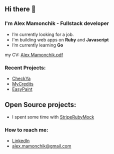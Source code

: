## Hi there 👋

### I'm Alex Mamonchik - Fullstack developer

- I’m currently looking for a job.
- I'm building web apps on **Ruby** and **Javascript**
- I’m currently learning **Go**


my CV: [Alex Mamonchik.pdf](
https://raw.githubusercontent.com/alexmamonchik/alexmamonchik/main/cv_alex.pdf)

### Recent Projects:

- [CheckYa](https://checkya.com/)
- [MyCredits](https://www.crunchbase.com/organization/mycredits)
- [EasyPaint](https://easypaint.com/)

## Open Source projects:

- I spent some time with [StripeRubyMock](https://github.com/stripe-ruby-mock/stripe-ruby-mock)

### How to reach me:
- [LinkedIn](https://www.linkedin.com/in/alexmamonchik/)
- [alex.mamonchik@gmail.com](mailto:alex.mamonchik@gmail.com)